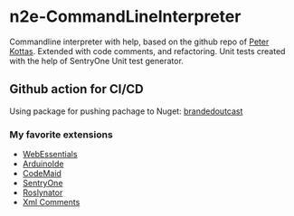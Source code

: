 # n2e-CommandLineInterpreter
Commandline interpreter with help, based on the github repo of [Peter Kottas](https://github.com/PeterKottas/DotNetCore.CmdArgParser). 
Extended with code comments, and refactoring. Unit tests created with the help of SentryOne Unit test generator.

## Github action for CI/CD

Using package for pushing pachage to Nuget:
[brandedoutcast](https://github.com/brandedoutcast/publish-nuget)

### My favorite extensions

- [WebEssentials](https://marketplace.visualstudio.com/items?itemName=MadsKristensen.WebEssentials2019)
- [ArduinoIde](https://marketplace.visualstudio.com/items?itemName=VisualMicro.ArduinoIDEforVisualStudio)
- [CodeMaid](https://marketplace.visualstudio.com/items?itemName=SteveCadwallader.CodeMaid)
- [SentryOne](https://marketplace.visualstudio.com/items?itemName=sentryone.SentryOneUnitTestGenerator)
- [Roslynator](https://marketplace.visualstudio.com/items?itemName=josefpihrt.Roslynator2019)
- [Xml Comments](https://marketplace.visualstudio.com/items?itemName=UwePhilipps.XMLComments)